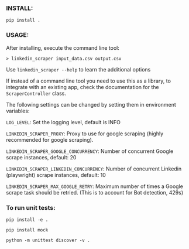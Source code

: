 ### INSTALL:
`pip install .`

### USAGE:

After installing, execute the command line tool:

`> linkedin_scraper input_data.csv output.csv`

Use `linkedin_scraper --help` to learn the additional options

If instead of a command line tool you need to use this as a library, to integrate with an existing app, check the documentation
for the `ScraperController` class.

The following settings can be changed by setting them in environment variables:

`LOG_LEVEL`: Set the logging level, default is INFO

`LINKEDIN_SCRAPER_PROXY`: Proxy to use for google scraping (highly recommended for google scraping).

`LINKEDIN_SCRAPER_GOOGLE_CONCURRENCY`: Number of concurrent Google scrape instances, default: 20

`LINKEDIN_SCRAPER_LINKEDIN_CONCURRENCY`: Number of concurrent Linkedin (playwright) scrape instances, default: 10

`LINKEDIN_SCRAPER_MAX_GOOGLE_RETRY`: Maximum number of times a Google scrape task should be retried. (This is to account for Bot detection, 429s) 


### To run unit tests:

`pip install -e .`

`pip install mock`

`python -m unittest discover -v .`
